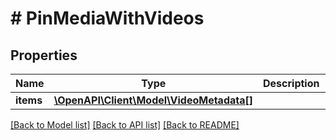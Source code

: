 # # PinMediaWithVideos

## Properties

Name | Type | Description | Notes
------------ | ------------- | ------------- | -------------
**items** | [**\OpenAPI\Client\Model\VideoMetadata[]**](VideoMetadata.md) |  | [optional]

[[Back to Model list]](../../README.md#models) [[Back to API list]](../../README.md#endpoints) [[Back to README]](../../README.md)
